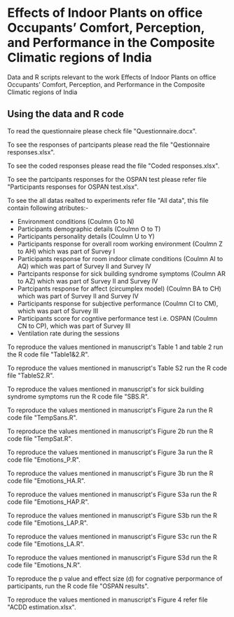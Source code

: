 # Effects of Indoor Plants on office Occupants’ Comfort, Perception, and Performance in the Composite Climatic regions of India
Data and R scripts relevant to the work Effects of Indoor Plants on office Occupants’ Comfort, Perception, and Performance in the Composite Climatic regions of India 
## Using the data and R code
To read the questionnaire please check file "Questionnaire.docx".

To see the responses of partcipants please read the file "Qestionnaire responses.xlsx".

To see the coded responses please read the file "Coded responses.xlsx".

To see the partcipants responses for the OSPAN test please refer file "Participants responses for OSPAN test.xlsx".

To see the all datas realted to experiments refer file "All data", this file contain following atributes:-
   * Environment conditions (Coulmn G to N)
   * Participants demographic details (Coulmn O to T)
   *  Participants personality details (Coulmn U to Y)
   * Participants response for overall room working environment (Coulmn Z to AH) which was part of Survey I
   * Participants response for room indoor climate conditions (Coulmn AI to AQ) which was part of Survey II and Survey IV
   * Partcipants response for sick building syndrome symptoms (Coulmn AR to AZ) which was part of Survey II and Survey IV
   * Partcipants response for affect (circumplex model) (Coulmn BA to CH) which was part of Survey II and Survey IV
   * Participants response for subjective performance (Coulmn CI to CM), which was part of Survey III
   * Participants score for cogntive performance test i.e. OSPAN (Coulmn CN to CP), which was part of Survey III
   * Ventilation rate during the sessions
   

To reproduce the values mentioned in manuscript's Table 1 and table 2 run the R code file "Table1&2.R".

To reproduce the values mentioned in manuscript's Table S2 run the R code file "TableS2.R".

To reproduce the values mentioned in manuscript's for sick building syndrome symptoms run the R code file "SBS.R".

To reproduce the values mentioned in manuscript's Figure 2a run the R code file "TempSans.R".

To reproduce the values mentioned in manuscript's Figure 2b run the R code file "TempSat.R".

To reproduce the values mentioned in manuscript's Figure 3a run the R code file "Emotions_P.R".

To reproduce the values mentioned in manuscript's Figure 3b run the R code file "Emotions_HA.R".

To reproduce the values mentioned in manuscript's Figure S3a run the R code file "Emotions_HAP.R".

To reproduce the values mentioned in manuscript's Figure S3b run the R code file "Emotions_LAP.R".

To reproduce the values mentioned in manuscript's Figure S3c run the R code file "Emotions_LA.R".

To reproduce the values mentioned in manuscript's Figure S3d run the R code file "Emotions_N.R".

To reproduce the p value and effect size (d) for cognative perpormance of participants, run the R code file "OSPAN results".

To reproduce the values mentioned in manuscript's Figure 4 refer file "ACDD estimation.xlsx".
